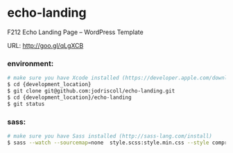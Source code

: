 # echo-landing
F212 Echo Landing Page – WordPress Template

URL: http://goo.gl/qLgXCB


### environment:
```bash
# make sure you have Xcode installed (https://developer.apple.com/download)
$ cd {development_location}
$ git clone git@github.com:jodriscoll/echo-landing.git
$ cd {development_location}/echo-landing
$ git status
```


### sass:
```bash
# make sure you have Sass installed (http://sass-lang.com/install)
$ sass --watch --sourcemap=none  style.scss:style.min.css --style compressed
```
